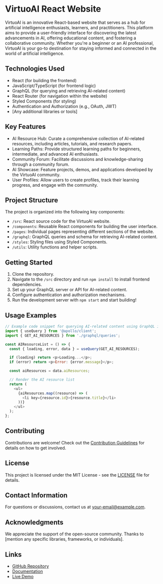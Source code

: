 # VirtuoAI React Website

VirtuoAI is an innovative React-based website that serves as a hub for artificial intelligence enthusiasts, learners, and practitioners. This platform aims to provide a user-friendly interface for discovering the latest advancements in AI, offering educational content, and fostering a collaborative community. Whether you're a beginner or an AI professional, VirtuoAI is your go-to destination for staying informed and connected in the world of artificial intelligence.

## Technologies Used

- React (for building the frontend)
- JavaScript/TypeScript (for frontend logic)
- GraphQL (for querying and retrieving AI-related content)
- React Router (for navigation within the website)
- Styled Components (for styling)
- Authentication and Authorization (e.g., OAuth, JWT)
- [Any additional libraries or tools]

## Key Features

- AI Resource Hub: Curate a comprehensive collection of AI-related resources, including articles, tutorials, and research papers.
- Learning Paths: Provide structured learning paths for beginners, intermediate, and advanced AI enthusiasts.
- Community Forum: Facilitate discussions and knowledge-sharing through a community forum.
- AI Showcase: Feature projects, demos, and applications developed by the VirtuoAI community.
- User Profiles: Allow users to create profiles, track their learning progress, and engage with the community.

## Project Structure

The project is organized into the following key components:

- `/src`: React source code for the VirtuoAI website.
- `/components`: Reusable React components for building the user interface.
- `/pages`: Individual pages representing different sections of the website.
- `/graphql`: GraphQL queries and schema for retrieving AI-related content.
- `/styles`: Styling files using Styled Components.
- `/utils`: Utility functions and helper scripts.

## Getting Started

1. Clone the repository.
2. Navigate to the `/src` directory and run `npm install` to install frontend dependencies.
3. Set up your GraphQL server or API for AI-related content.
4. Configure authentication and authorization mechanisms.
5. Run the development server with `npm start` and start building!

## Usage Examples

```javascript
// Example code snippet for querying AI-related content using GraphQL in React
import { useQuery } from '@apollo/client';
import { GET_AI_RESOURCES } from './graphql/queries';

const AIResourceList = () => {
  const { loading, error, data } = useQuery(GET_AI_RESOURCES);

  if (loading) return <p>Loading...</p>;
  if (error) return <p>Error: {error.message}</p>;

  const aiResources = data.aiResources;

  // Render the AI resource list
  return (
    <ul>
      {aiResources.map((resource) => (
        <li key={resource.id}>{resource.title}</li>
      ))}
    </ul>
  );
};
```

## Contributing

Contributions are welcome! Check out the [Contribution Guidelines](CONTRIBUTING.md) for details on how to get involved.

## License

This project is licensed under the MIT License - see the [LICENSE](LICENSE) file for details.

## Contact Information

For questions or discussions, contact us at your-email@example.com.

## Acknowledgments

We appreciate the support of the open-source community.
Thanks to [mention any specific libraries, frameworks, or individuals].

## Links

- [GitHub Repository](https://github.com/yourusername/virtuoai-react-website)
- [Documentation](https://github.com/yourusername/virtuoai-react-website/wiki)
- [Live Demo](https://yourusername.github.io/virtuoai-react-website)
